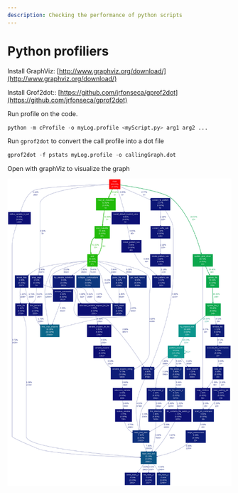 ```yaml
---
description: Checking the performance of python scripts
---
```


# Python profiliers

Install GraphViz: [http://www.graphviz.org/download/](http://www.graphviz.org/download/)

Install Grof2dot:: [https://github.com/jrfonseca/gprof2dot](https://github.com/jrfonseca/gprof2dot)

Run profile on the code.

```python
python -m cProfile -o myLog.profile <myScript.py> arg1 arg2 ...
```

Run `gprof2dot` to convert the call profile into a dot file

```python
gprof2dot -f pstats myLog.profile -o callingGraph.dot
```

Open with graphViz to visualize the graph

![Example graph image](.gitbook/assets/image%20%283%29.png)

